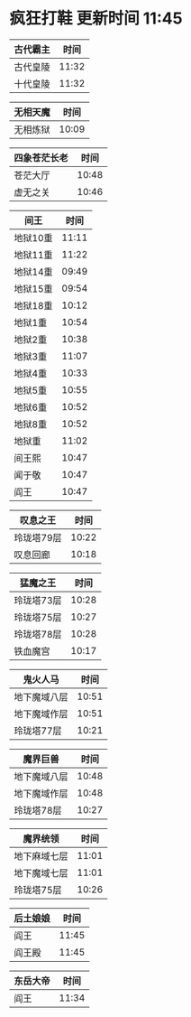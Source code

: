 # 疯狂打鞋 更新时间 11:45

| 古代霸主   | 时间    |
|--------|-------|
| 古代皇陵 | 11:32 |
| 十代皇陵 | 11:32 |

| 无相天魔   | 时间    |
|--------|-------|
| 无相炼狱 | 10:09 |

| 四象苍茫长老   | 时间    |
|--------|-------|
| 苍茫大厅 | 10:48 |
| 虚无之关 | 10:46 |

| 间王   | 时间    |
|--------|-------|
| 地狱10重 | 11:11 |
| 地狱11重 | 11:22 |
| 地狱14重 | 09:49 |
| 地狱15重 | 09:54 |
| 地狱18重 | 10:12 |
| 地狱1重 | 10:54 |
| 地狱2重 | 10:38 |
| 地狱3重 | 11:07 |
| 地狱4重 | 10:33 |
| 地狱5重 | 10:55 |
| 地狱6重 | 10:52 |
| 地狱8重 | 10:52 |
| 地狱重 | 11:02 |
| 间王熙 | 10:47 |
| 闻于敬 | 10:47 |
| 阎王 | 10:47 |

| 叹息之王   | 时间    |
|--------|-------|
| 玲珑塔79层 | 10:22 |
| 叹息回廊 | 10:18 |

| 猛魔之王   | 时间    |
|--------|-------|
| 玲珑塔73层 | 10:28 |
| 玲珑塔75层 | 10:27 |
| 玲珑塔78层 | 10:28 |
| 铁血魔宫 | 10:17 |

| 鬼火人马   | 时间    |
|--------|-------|
| 地下魔域八层 | 10:51 |
| 地下魔域作层 | 10:51 |
| 玲珑塔77层 | 10:21 |

| 魔界巨兽   | 时间    |
|--------|-------|
| 地下魔域八层 | 10:48 |
| 地下魔域作层 | 10:48 |
| 玲珑塔78层 | 10:27 |

| 魔界统领   | 时间    |
|--------|-------|
| 地下麻域七层 | 11:01 |
| 地下魔域七层 | 11:01 |
| 玲珑塔75层 | 10:26 |

| 后土娘娘   | 时间    |
|--------|-------|
| 阎王 | 11:45 |
| 阎王殿 | 11:45 |

| 东岳大帝   | 时间    |
|--------|-------|
| 阎王 | 11:34 |